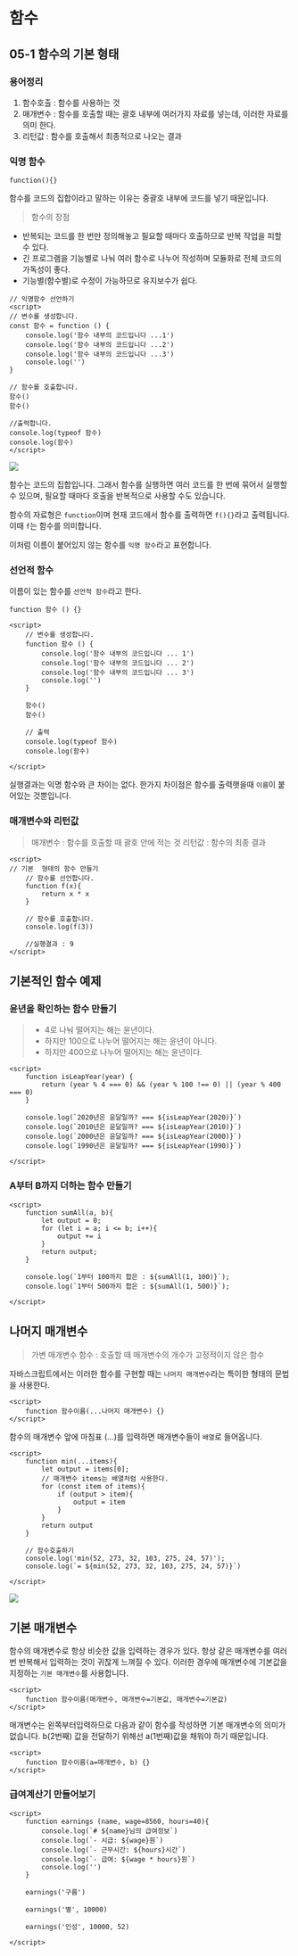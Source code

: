 # 함수
## 05-1 함수의 기본 형태
### 용어정리
1. 함수호출 : 함수를 사용하는 것
2. 매개변수 : 함수를 호출할 때는 괄호 내부에 여러가지 자료를 넣는데, 이러한 자료를 의미 한다.
3. 리턴값 : 함수를 호출해서 최종적으로 나오는 결과

### 익명 함수
```
function(){}
```

함수를 코드의 집합이라고 말하는 이유는 중괄호 내부에 코드를 넣기 때문입니다.

> 함수의 장점
- 반복되는 코드를 한 번만 정의해놓고 필요할 때마다 호출하므로 반복 작업을 피할 수 있다.
- 긴 프로그램을 기능별로 나눠 여러 함수로 나누어 작성하며 모듈화로 전체 코드의 가독성이 좋다.
- 기능별(함수별)로 수정이 가능하므로 유지보수가 쉽다.

```
// 익명함수 선언하기
<script>
// 변수를 생성합니다.
const 함수 = function () {
	console.log('함수 내부의 코드입니다 ...1')
    console.log('함수 내부의 코드입니다 ...2')
    console.log('함수 내부의 코드입니다 ...3')
    console.log('')
}

// 함수를 호출합니다.
함수()
함수()

//출력합니다.
console.log(typeof 함수)
console.log(함수)
</script>
```

![](https://velog.velcdn.com/images/planic324/post/97bcbd1c-1cd4-4513-b2e4-fda717a5333d/image.png)

함수는 코드의 집합입니다. 그래서 함수를 실행하면 여러 코드를 한 번에 묶어서 실행할 수 있으며, 필요할 때마다 호출을 반복적으로 사용할 수도 있습니다.

함수의 자료형은 `function`이며 현재 코드에서 함수를 출력하면 `f(){}`라고 출력됩니다. 이때 `f`는 함수를 의미합니다.

이처럼 이름이 붙어있지 않는 함수를 `익명 함수`라고 표현합니다.

### 선언적 함수
이름이 있는 함수를 `선언적 함수`라고 한다.

```
function 함수 () {}
```

```
<script>
    // 변수를 생성합니다.
    function 함수 () {
        console.log('함수 내부의 코드입니다 ... 1')
        console.log('함수 내부의 코드입니다 ... 2')
        console.log('함수 내부의 코드입니다 ... 3')
        console.log('')
    }

    함수()
    함수()

    // 출력
    console.log(typeof 함수)
    console.log(함수)
    
</script>
```

실행결과는 익명 함수와 큰 차이는 없다. 한가지 차이점은 함수를 출력햇을때 `이름`이 붙어있는 것뿐입니다.

### 매개변수와 리턴값
> 매개변수 : 함수를 호출할 때 괄호 안에 적는 것
> 리턴값 : 함수의 최종 결과

```
<script>
// 기본  형태의 함수 만들기
	// 함수를 선언합니다.
	function f(x){
    	return x * x
    }
    
    // 함수를 호출합니다.
    console.log(f(3))
    
    //실행결과 : 9
</script>
```

## 기본적인 함수 예제
### 윤년을 확인하는 함수 만들기
> - 4로 나눠 떨어지는 해는 윤년이다.
> - 하지만 100으로 나누어 떨어지는 해는 윤년이 아니다.
> - 하지만 400으로 나누어 떨어지는 해는 윤년이다.

```
<script>
    function isLeapYear(year) {
        return (year % 4 === 0) && (year % 100 !== 0) || (year % 400 === 0)
    }

    console.log(`2020년은 윤달일까? === ${isLeapYear(2020)}`)
    console.log(`2010년은 윤달일까? === ${isLeapYear(2010)}`)
    console.log(`2000년은 윤달일까? === ${isLeapYear(2000)}`)
    console.log(`1990년은 윤달일까? === ${isLeapYear(1990)}`)
    
</script>
```
### A부터 B까지 더하는 함수 만들기
```
<script>
    function sumAll(a, b){
        let output = 0;
        for (let i = a; i <= b; i++){
            output += i
        }
        return output;
    }

    console.log(`1부터 100까지 합은 : ${sumAll(1, 100)}`);
    console.log(`1부터 500까지 합은 : ${sumAll(1, 500)}`);
    
</script>
```

## 나머지 매개변수
> 가변 매개변수 함수 : 호출할 때 매개변수의 개수가 고정적이지 않은 함수

자바스크립트에서는 이러한 함수를 구현할 때는 `나머지 매개변수`라는 특이한 형태의 문법을 사용한다.

```
<script>
	function 함수이름(...나머지 매개변수) {}
</script>
```

함수의 매개변수 앞에 마침표 (...)를 입력하면 매개변수들이 `배열`로 들어옵니다.

```
<script>
    function min(...items){
        let output = items[0];
        // 매개변수 items는 배열처럼 사용한다.
        for (const item of items){
            if (output > item){
                output = item
            }
        }
        return output
    }

    // 함수호출하기
    console.log('min(52, 273, 32, 103, 275, 24, 57)');
    console.log(`= ${min(52, 273, 32, 103, 275, 24, 57)}`)
    
</script>
```
![](https://velog.velcdn.com/images/planic324/post/2b33798f-c1fd-4ce2-8b60-2787c641d593/image.png)

## 기본 매개변수
함수의 매개변수로 항상 비슷한 값을 입력하는 경우가 있다. 항상 같은 매개변수를 여러 번 반복해서 입력하는 것이 귀찮게 느껴질 수 있다. 이러한 경우에 매개변수에 기본값을 지정하는 `기본 매개변수`를 사용합니다.

```
<script>
	function 함수이름(매개변수, 매개변수=기본값, 매개변수=기본값)
</script>
```
매개변수는 왼쪽부터입력하므로 다음과 같이 함수를 작성하면 기본 매개변수의 의미가 없습니다. b(2번째) 값을 전달하기 위해선 a(1번째)값을 채워야 하기 때문입니다.

```
<script>
	function 함수이름(a=매개변수, b) {}
</script>
```

### 급여계산기 만들어보기
```
<script>
    function earnings (name, wage=8560, hours=40){
        console.log(`# ${name}님의 급여정보`)
        console.log(`- 시급: ${wage}원`)
        console.log(`- 근무시간: ${hours}시간`)
        console.log(`- 급여: ${wage * hours}원`)
        console.log('')
    }

    earnings('구름')

    earnings('별', 10000)

    earnings('인성', 10000, 52)
    
</script>
```